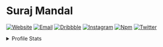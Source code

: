 # Suraj Mandal

[![Website](https://img.shields.io/badge/website-01295c?style=for-the-badge&logo=About.me&logoColor=white)](https://surajmandal.in)
[![Email](https://img.shields.io/badge/email-2d1f3c?style=for-the-badge&logo=About.me&logoColor=white)](https://img.shields.io/badge/email-%E2%9C%89%EF%B8%8F-blue)
[![Dribbble](https://img.shields.io/badge/Dribbble-EA4C89?style=for-the-badge&logo=dribbble&logoColor=white)](https://img.shields.io/badge/dribbble-4-pink)
[![Instagram](	https://img.shields.io/badge/Instagram-E4405F?style=for-the-badge&logo=instagram&logoColor=white)](https://img.shields.io/badge/instagram-%F0%9F%91%8D-fd1d1d)
[![Npm](https://img.shields.io/badge/npm-CB3837?style=for-the-badge&logo=npm&logoColor=white)](https://img.shields.io/badge/npm-1%20pkg-green)
[![Twitter](https://img.shields.io/badge/Twitter-1DA1F2?style=for-the-badge&logo=twitter&logoColor=white)](https://img.shields.io/twitter/url?style=social&url=https%3A%2F%2Ftwitter.com%2Fsurajmandalcell)
 
<!--  <details markdown="1" close>
  <summary>Recent Projects</summary>
  <p align="left">
   <img src="https://github-readme-stats.vercel.app/api/pin/?theme=react&bg_color=1F222E&title_color=F85D7F&show_icons=false&hide_border=true&username=surajmandalcell&repo=vscode-uncanny" width="278">
   <img src="https://github-readme-stats.vercel.app/api/pin/?theme=dark&hide_border=true&username=surajmandalcell&repo=cloud-cache" width="278">
   <img src="https://github-readme-stats.vercel.app/api/pin/?theme=dark&hide_border=true&username=surajmandalcell&repo=nup" width="278">
   <img src="https://github-readme-stats.vercel.app/api/pin/?theme=dark&hide_border=true&username=surajmandalcell&repo=vscode-remix" width="278">
  </p>
 </details> -->

<details close>
  <summary>Profile Stats</summary>
  <p align="left">
    <img src="https://firebasestorage.googleapis.com/v0/b/suraj-personal.appspot.com/o/gh%2Fstreak-image.svg?alt=media&token=3842b9a7-6e85-491d-99ca-e526accd3dd2" width="49.5%">
    &nbsp; &nbsp;
    <img src="https://firebasestorage.googleapis.com/v0/b/suraj-personal.appspot.com/o/gh%2Fstats-image.svg?alt=media&token=f3a64122-1195-4c8d-9000-ef08675a52f4" width="45%">
  </p>
  <picture>
      <source media="(prefers-color-scheme: dark)" srcset="dist/github-snake.svg?color_snake=#4489ec&color_dots=#2d333b,#14482e,#067238,#2dab47,#38d353" />
      <source media="(prefers-color-scheme: light)" srcset="dist/github-snake.svg" />
      <img alt="github-snake" src="dist/github-snake.svg" />
    </picture>
</details>
